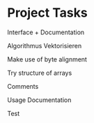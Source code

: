 # Project Tasks


Interface + Documentation

Algorithmus Vektorisieren

Make use of byte alignment

Try structure of arrays

Comments

Usage Documentation  

Test 
